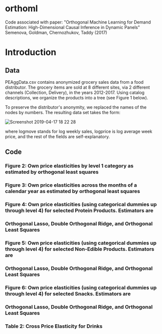 # orthoml
Code associated with paper: "Orthogonal Machine Learning for Demand Estimation: High-Dimensional Causal Inference in Dynamic Panels"
Semenova, Goldman, Chernozhukov, Taddy (2017) 

# Introduction
## Data
PEAggData.csv contains anonymized grocery sales data from a food distributor. The grocery items are sold at 8 different sites, via 2 different channels (Collection, Delivery), in the years 2012-2017. Using catalog descriptions, we organize the products into a tree (see Figure 1 below). 


To preserve the distributor's anonymity, we replaced the names of the nodes by numbers. The resulting data set takes the form:

![Screenshot 2019-04-17 18 22 28](https://user-images.githubusercontent.com/21160786/56324769-d5d64700-613d-11e9-8db5-612dc62871b9.png)

where logmove stands for log weekly sales, logprice is log average week price, and the rest of the fields are self-explanatory.


## Code
### Figure 2: Own price elasticities by level 1 category as estimated by orthogonal least squares

### Figure 3: Own price elasticities across the months of a calendar year as estimated by orthogonal least squares

### Figure 4: Own price elasticities (using categorical dummies up through level 4) for selected Protein Products. Estimators are
###  Orthogonal Lasso, Double Orthogonal Ridge, and Orthogonal Least Squares

### Figure 5: Own price elasticities (using categorical dummies up through level 4) for selected Non-Edible Products. Estimators are
###  Orthogonal Lasso, Double Orthogonal Ridge, and Orthogonal Least Squares

### Figure 6: Own price elasticities (using categorical dummies up through level 4) for selected Snacks. Estimators are
###  Orthogonal Lasso, Double Orthogonal Ridge, and Orthogonal Least Squares

### Table 2: Cross Price Elasticity for Drinks
